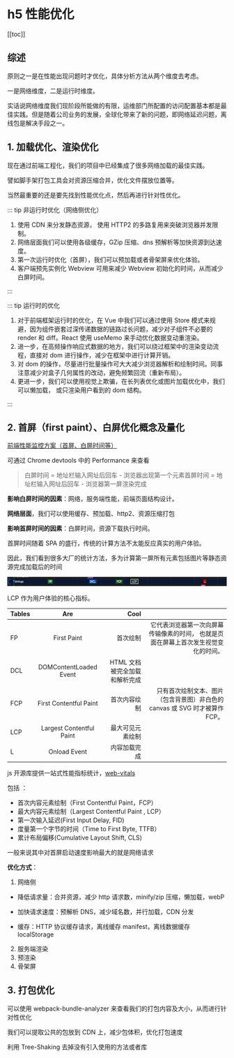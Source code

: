 # h5 性能优化

[[toc]]

## 综述

原则之一是在性能出现问题时才优化，具体分析方法从两个维度去考虑。

一是网络维度，二是运行时维度。

实话说网络维度我们现阶段所能做的有限，运维部门所配置的访问配置基本都是最佳实践。但是随着公司业务的发展，全球化带来了新的问题，即网络延迟问题，离线包是解决手段之一。

## 1. 加载优化、渲染优化

现在通过前端工程化，我们的项目中已经集成了很多网络加载的最佳实践。

譬如脚手架打包工具会对资源压缩合并，优化文件摆放位置等。

当然最重要的还是要先找到性能优化点，然后再进行针对性优化。

::: tip 非运行时优化（网络侧优化）

1. 使用 CDN 来分发静态资源， 使用 HTTP2 的多路复用来突破浏览器并发限制。
2. 网络层面我们可以使用各级缓存，GZip 压缩、dns 预解析等加快资源到达速度。
3. 第一次运行时优化（首屏），我们可以预加载或者骨架屏来优化体验。
4. 客户端预先实例化 Webview 可用来减少 Webview 初始化的时间，从而减少白屏时间。

:::

::: tip 运行时的优化

1. 对于前端框架运行时的优化，在 Vue 中我们可以通过使用 Store 模式来规避，因为组件嵌套过深传递数据的链路过长问题，减少对子组件不必要的 render 和 diff。React 使用 useMemo 来手动优化数据变动重渲染。
2. 进一步，在高频操作响应式数据的地方，我们可以绕过框架中的渲染变动流程，直接对 dom 进行操作，减少在框架中进行计算开销。
3. 对 dom 的操作，尽量进行批量操作可大大减少浏览器解析和绘制时间。同事注意减少对盒子几何属性的改动，避免频繁回流（重新布局）。
4. 更进一步，我们可以使用视觉上欺骗，在长列表优化或图片加载优化中，我们可以懒加载， 或只渲染用户看到的 dom 结构。

:::

## 2. 首屏（first paint）、白屏优化概念及量化

[前端性能监控方案（首屏、白屏时间等）](https://juejin.cn/post/6844904020482457613)

可通过 Chrome devtools 中的 Performance 来查看

> 白屏时间 = 地址栏输入网址后回车 - 浏览器出现第一个元素首屏时间 = 地址栏输入网址后回车 - 浏览器第一屏渲染完成

**影响白屏时间的因素**：网络，服务端性能，前端页面结构设计。

**网络层面**，我们可以使用缓存、预加载、http2、资源压缩打包

**影响首屏时间的因素**：白屏时间，资源下载执行时间。

首屏时间随着 SPA 的盛行，传统的计算方法不太能反应真实的用户体验。

因此，我们看到很多大厂的统计方法，多为计算第一屏所有元素包括图片等静态资源完成加载后的时间

![](./images/performance-optimization_1.png)

LCP 作为用户体验的核心指标。

| Tables |           Are            |                          Cool |                                                                                     |
| ------ | :----------------------: | ----------------------------: | ----------------------------------------------------------------------------------: |
| FP     |       First Paint        |                      首次绘制 | 它代表浏览器第一次向屏幕传输像素的时间， 也就是页面在屏幕上首次发生视觉变化的时间。 |
| DCL    |  DOMContentLoaded Event  | HTML 文档被完全加载和解析完成 |                                                                                     |
| FCP    |  First Contentful Paint  |                  首次内容绘制 |         只有首次绘制文本、图片（包含背景图）非白色的 canvas 或 SVG 时才被算作 FCP。 |
| LCP    | Largest Contentful Paint |              最大可见元素绘制 |                                                                                     |
| L      |       Onload Event       |                  内容加载完成 |                                                                                     |

js 开源库提供一站式性能指标统计，[web-vitals](https://github.com/GoogleChrome/web-vitals)

包括 ：

- 首次内容元素绘制（First Contentful Paint，FCP）
- 最大内容元素绘制（Largest Contentful Paint , LCP）
- 第一次输入延迟(First Input Delay, FID)
- 度量第一个字节的时间（Time to First Byte, TTFB）
- 累计布局偏移(Cumulative Layout Shift, CLS)

一般来说其中对首屏启动速度影响最大的就是网络请求

**优化方式**：

1. 网络侧

- 降低请求量：合并资源，减少 http 请求数，minify/zip 压缩，懒加载，webP

- 加快请求速度：预解析 DNS，减少域名数，并行加载，CDN 分发
- 缓存：HTTP 协议缓存请求，离线缓存 manifest，离线数据缓存 localStorage

2. 服务端渲染
3. 预渲染
4. 骨架屏

## 3. 打包优化

可以使用 webpack-bundle-analyzer 来查看我们的打包内容及大小，从而进行针对性优化

我们可以提取公共的包放到 CDN 上，减少包体积，优化打包速度

利用 Tree-Shaking 去掉没有引入使用的方法或者库

